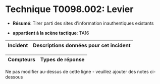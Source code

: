 # Technique T0098.002: Levier

* **Résumé**: Tirer parti des sites d'information inauthentiques existants

* **appartient à la scène tactique**: TA16


|Incident |Descriptions données pour cet incident |
|-------- |-------------------- |



|Compteurs |Types de réponse |
|-------- |-------------- |


Ne pas modifier au-dessus de cette ligne - veuillez ajouter des notes ci-dessous